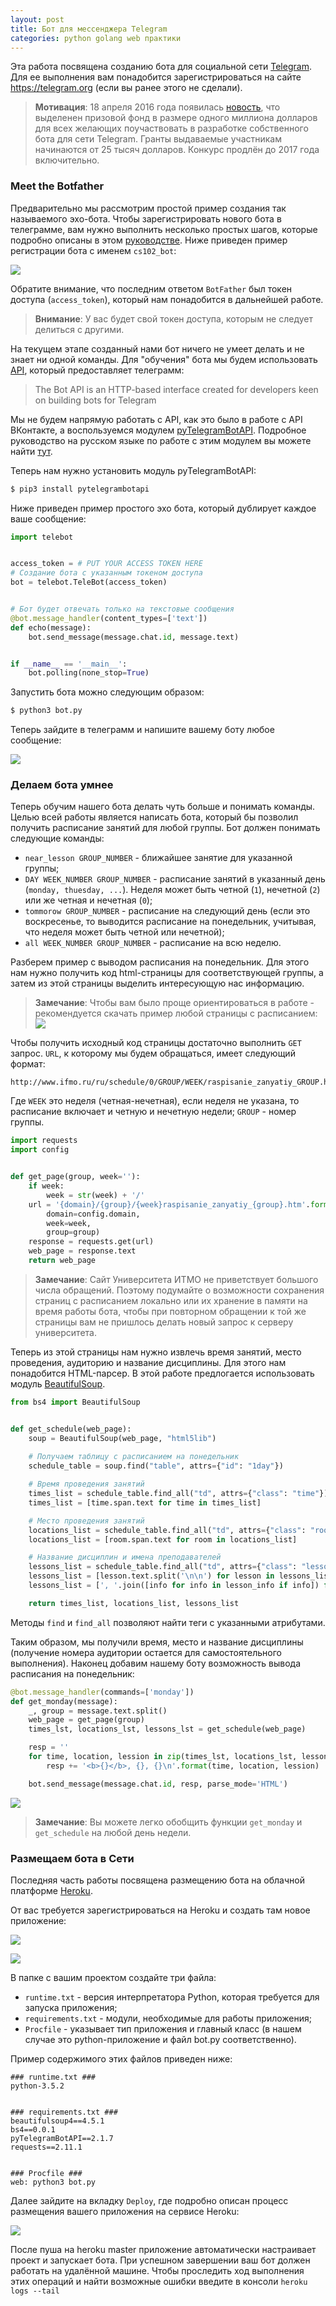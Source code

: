 ```yaml
---
layout: post
title: Бот для мессенджера Telegram
categories: python golang web практики
---
```


Эта работа посвящена созданию бота для социальной сети [Telegram](https://telegram.org). Для ее выполнения вам понадобится зарегистрироваться на сайте https://telegram.org (если вы ранее этого не сделали).

> **Мотивация**: 18 апреля 2016 года появилась [новость](https://telegram.org/blog/botprize), что выделенен призовой фонд в размере одного миллиона долларов для всех желающих поучаствовать в разработке собственного бота для сети Telegram. Гранты выдаваемые участникам начинаются от 25 тысяч долларов. Конкурс продлён до 2017 года включительно.

### Meet the Botfather

Предварительно мы рассмотрим простой пример создания так называемого эхо-бота. Чтобы зарегистрировать нового бота в телеграмме, вам нужно выполнить несколько простых шагов, которые подробно описаны в этом [руководстве](https://core.telegram.org/bots). Ниже приведен пример регистрации бота с именем `cs102_bot`:

![](/assets/images/05-telegram/tele_bot.png)

Обратите внимание, что последним ответом `BotFather` был токен доступа (`access_token`), который нам понадобится в дальнейшей работе.

> **Внимание**: У вас будет свой токен доступа, которым не следует делиться с другими.

На текущем этапе созданный нами бот ничего не умеет делать и не знает ни одной команды. Для "обучения" бота мы будем использовать [API](https://core.telegram.org/bots/api), который предоставляет телеграмм:

> The Bot API is an HTTP-based interface created for developers keen on building bots for Telegram

Мы не будем напрямую работать с API, как это было в работе с API ВКонтакте, а воспользуемся модулем [pyTelegramBotAPI](https://github.com/eternnoir/pyTelegramBotAPI). Подробное руководство на русском языке по работе с этим модулем вы можете найти [тут](https://kondra007.gitbooks.io/telegram-bot-lessons/content/chapter1.html).

Теперь нам нужно установить модуль pyTelegramBotAPI:

```sh
$ pip3 install pytelegrambotapi
```

Ниже приведен пример простого эхо бота, который дублирует каждое ваше сообщение:

```python
import telebot


access_token = # PUT YOUR ACCESS TOKEN HERE
# Создание бота с указанным токеном доступа
bot = telebot.TeleBot(access_token)


# Бот будет отвечать только на текстовые сообщения
@bot.message_handler(content_types=['text'])
def echo(message):
    bot.send_message(message.chat.id, message.text)


if __name__ == '__main__':
    bot.polling(none_stop=True)
```

Запустить бота можно следующим образом:

```sh
$ python3 bot.py
```

Теперь зайдите в телеграмм и напишите вашему боту любое сообщение:

![](/assets/images/05-telegram/tele_echo.png)

### Делаем бота умнее

Теперь обучим нашего бота делать чуть больше и понимать команды. Целью всей работы является написать бота, который бы позволил получить расписание занятий для любой группы. Бот должен понимать следующие команды:

* `near_lesson GROUP_NUMBER` - ближайшее занятие для указанной группы;
* `DAY WEEK_NUMBER GROUP_NUMBER` - расписание занятий в указанный день (`monday, thuesday, ...`). Неделя может быть четной (`1`), нечетной (`2`) или же четная и нечетная (`0`);
* `tommorow GROUP_NUMBER` - расписание на следующий день (если это воскресенье, то выводится расписание на понедельник, учитывая, что неделя может быть четной или нечетной);
* `all WEEK_NUMBER GROUP_NUMBER` - расписание на всю неделю.

Разберем пример с выводом расписания на понедельник. Для этого нам нужно получить код html-страницы для соответствующей группы, а затем из этой страницы выделить интересующую нас информацию.

> **Замечание**: Чтобы вам было проще ориентироваться в работе -  рекомендуется скачать пример любой страницы с расписанием:
![](/assets/images/05-telegram/html_schedule.png)

Чтобы получить исходный код страницы достаточно выполнить `GET` запрос. `URL`, к которому мы будем обращаться, имеет следующий формат:

```
http://www.ifmo.ru/ru/schedule/0/GROUP/WEEK/raspisanie_zanyatiy_GROUP.htm
```

Где `WEEK` это неделя (четная-нечетная), если неделя не указана, то расписание включает и четную и нечетную недели; `GROUP` - номер группы.

```python
import requests
import config


def get_page(group, week=''):
    if week:
        week = str(week) + '/'
    url = '{domain}/{group}/{week}raspisanie_zanyatiy_{group}.htm'.format(
        domain=config.domain, 
        week=week, 
        group=group)
    response = requests.get(url)
    web_page = response.text
    return web_page
```

> **Замечание**: Сайт Университета ИТМО не приветствует большого числа обращений. Поэтому подумайте о возможности сохранения страниц с расписанием локально или их хранение в памяти на время работы бота, чтобы при повторном обращении к той же страницы вам не пришлось делать новый запрос к серверу университета.


Теперь из этой страницы нам нужно извлечь время занятий, место проведения, аудиторию и название дисциплины. Для этого нам понадобится HTML-парсер. В этой работе предлогается использовать модуль [BeautifulSoup](https://www.crummy.com/software/BeautifulSoup/bs4/doc/).

```python
from bs4 import BeautifulSoup


def get_schedule(web_page):
    soup = BeautifulSoup(web_page, "html5lib")
    
    # Получаем таблицу с расписанием на понедельник
    schedule_table = soup.find("table", attrs={"id": "1day"})

    # Время проведения занятий
    times_list = schedule_table.find_all("td", attrs={"class": "time"})
    times_list = [time.span.text for time in times_list]

    # Место проведения занятий
    locations_list = schedule_table.find_all("td", attrs={"class": "room"})
    locations_list = [room.span.text for room in locations_list]

    # Название дисциплин и имена преподавателей
    lessons_list = schedule_table.find_all("td", attrs={"class": "lesson"})
    lessons_list = [lesson.text.split('\n\n') for lesson in lessons_list]
    lessons_list = [', '.join([info for info in lesson_info if info]) for lesson_info in lessons_list]

    return times_list, locations_list, lessons_list
```

Методы `find` и `find_all` позволяют найти теги с указанными атрибутами.

Таким образом, мы получили время, место и название дисциплины (получение номера аудитории остается для самостоятельного выполнения). Наконец добавим нашему боту возможность вывода расписания на понедельник:

```python
@bot.message_handler(commands=['monday'])
def get_monday(message):
    _, group = message.text.split()
    web_page = get_page(group)
    times_lst, locations_lst, lessons_lst = get_schedule(web_page)

    resp = ''
    for time, location, lession in zip(times_lst, locations_lst, lessons_lst):
        resp += '<b>{}</b>, {}, {}\n'.format(time, location, lession)

    bot.send_message(message.chat.id, resp, parse_mode='HTML')
```

![](/assets/images/05-telegram/monday.png)

> **Замечание**: Вы можете легко обобщить функции `get_monday` и `get_schedule` на любой день недели.

### Размещаем бота в Сети  
Последняя часть работы посвящена размещению бота на облачной платформе [Heroku](https://www.heroku.com).

От вас требуется зарегистрироваться на Heroku и создать там новое приложение:

![](/assets/images/05-telegram/heroku_step1.png)


![](/assets/images/05-telegram/heroku_step2.png)

В папке с вашим проектом создайте три файла:
* `runtime.txt` - версия интерпретатора Python, которая требуется для запуска приложения;
* `requirements.txt` - модули, необходимые для работы приложения;
* `Procfile` - указывает тип приложения и главный класс (в нашем случае это python-приложение и файл bot.py соответственно).

Пример содержимого этих файлов приведен ниже:

```
### runtime.txt ###
python-3.5.2


### requirements.txt ###
beautifulsoup4==4.5.1
bs4==0.0.1
pyTelegramBotAPI==2.1.7
requests==2.11.1


### Procfile ###
web: python3 bot.py
```

Далее зайдите на вкладку `Deploy`, где подробно описан процесс размещения вашего приложения на сервисе Heroku:

![](/assets/images/05-telegram/heroku_step3.png)

После пуша на heroku master приложение автоматически настраивает проект и запускает бота. При успешном завершении ваш бот должен работать на удалённой машине.
Чтобы проследить ход выполнения этих операций и найти возможные ошибки введите в консоли 
`heroku logs --tail`
